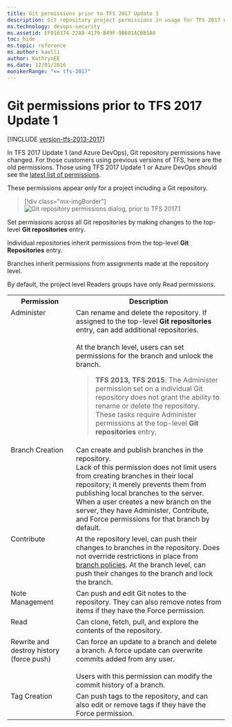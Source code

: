 ```yaml
---
title: Git permissions prior to TFS 2017 Update 1
description: Git repository project permissions in usage for TFS 2017 update 1 and earlier versions
ms.technology: devops-security
ms.assetid: EF010374-22A9-4179-B49F-9B601ACBB5A0
toc: hide
ms.topic: reference
ms.author: kaelli
author: KathrynEE
ms.date: 12/01/2016
monikerRange: "<= tfs-2017"
---
```


# Git permissions prior to TFS 2017 Update 1

[!INCLUDE [version-tfs-2013-2017](../../includes/version-tfs-2013-2017.md)]

In TFS 2017 Update 1 (and Azure DevOps), Git repository permissions have changed.
For those customers using previous versions of TFS, here are the old permissions.
Those using TFS 2017 Update 1 or Azure DevOps should see the [latest list of permissions](permissions.md#git-repository).

These permissions appear only for a project including a Git repository.

> [!div class="mx-imgBorder"]  
> ![Git repository permissions dialog, prior to TFS 2017.1](media/permissions/git-permissions-prior-to-2017.png)

Set permissions across all Git repositories by making changes to the top-level **Git repositories** entry.

Individual repositories inherit permissions from the top-level **Git Repositories** entry.

Branches inherit permissions from assignments made at the repository level.

By default, the project level Readers groups have only Read permissions.

<table valign="top" width="100%">
<tbody valign="top">
	<tr>
		<th width="30%">Permission</th>
		<th width="70%">Description</th>
	</tr>
	<tr>
		<td id="git-administer-permission">Administer</td>
		<td>
            Can rename and delete the repository. If assigned to the top-level <strong>Git repositories</strong> entry, can add additional repositories.
			<br /><br />
			At the branch level, users can set permissions for the branch and unlock the branch.
			<blockquote>
				<b>TFS 2013, TFS 2015</b>: The Administer permission set on a individual Git repository does not grant the ability to rename or delete the repository. These tasks require
                Administer permissions at the top-level <strong>Git repositories</strong> entry. 
			</blockquote>
		</td>
	</tr>
	<tr>
		<td id="git-branch-creation-permission">Branch Creation</td>
		<td>
			Can create and publish branches in the repository.<br />
			Lack of this permission does not limit users from creating branches in their local repository;
			it merely prevents them from publishing local branches to the server.<br />
			When a user creates a new branch on the server,
			they have Administer, Contribute, and Force permissions for that branch by default.
		</td>
	</tr>
	<tr>
		<td id="git-contribute-permission">Contribute</td>
		<td>
            At the repository level, can push their changes to branches in the repository. Does not override restrictions in place from <a href="../../repos/git/branch-policies.md" data-raw-source="[branch policies](../../repos/git/branch-policies.md)">branch policies</a>. 
			At the branch level, can push their changes to the branch and lock the branch.
		</td>
	</tr>
	<tr>
		<td id="git-note-management-permission">Note Management</td>
		<td>
			Can push and edit Git notes to the repository.
			They can also remove notes from items if they have the Force permission.
		</td>
	</tr>
	<tr>
		<td id="git-read-permission">Read</td>
		<td>
			Can clone, fetch, pull, and explore the contents of the repository.
		</td>
	</tr>
	<tr>
		<td id="git-rewrite-and-destroy-history-permission">Rewrite and destroy history (force push)</td>
		<td>
			Can force an update to a branch and delete a branch. A force update can overwrite commits added from any user.<br /><br />
			Users with this permission can modify the commit history of a branch.
		</td>
	</tr>
	<tr>
		<td id="git-tag-creation-permission">Tag Creation</td>
		<td>
			Can push tags to the repository,
			and can also edit or remove tags if they have the Force permission.
		</td>
	</tr>
</tbody>
</table>
